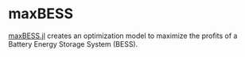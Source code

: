 # maxBESS

[maxBESS.jl](https://github.com/AbrahamAlvarezB/maxBESS.jl/) creates an optimization model to maximize the profits of a Battery Energy Storage System (BESS).
